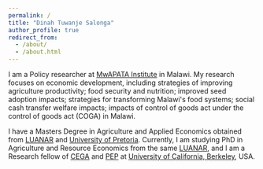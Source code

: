 ```yaml
---
permalink: /
title: "Dinah Tuwanje Salonga"
author_profile: true
redirect_from: 
  - /about/
  - /about.html
---
```


I am a Policy researcher at [MwAPATA Institute](https://www.mwapata.mw/about) in Malawi. My research focuses on economic development, including strategies of improving agriculture productivity; food security and nutrition; improved seed adoption impacts; strategies for transforming Malawi's food systems; social cash transfer welfare impacts; impacts of control of goods act under the control of goods act (COGA) in Malawi. 

I have a Masters Degree in Agriculture and Applied Economics obtained from [LUANAR](https://luanar.ac.mw/luanar/) and [University of Pretoria](https://www.up.ac.za/). Currently, I am studying PhD in Agriculture and Resource Economics from the same [LUANAR](https://luanar.ac.mw/luanar/), and I am a Research fellow of [CEGA](https://cega.berkeley.edu/) and [PEP](https://www.pep-net.org/) at [University of California, Berkeley](https://www.berkeley.edu/), USA.
